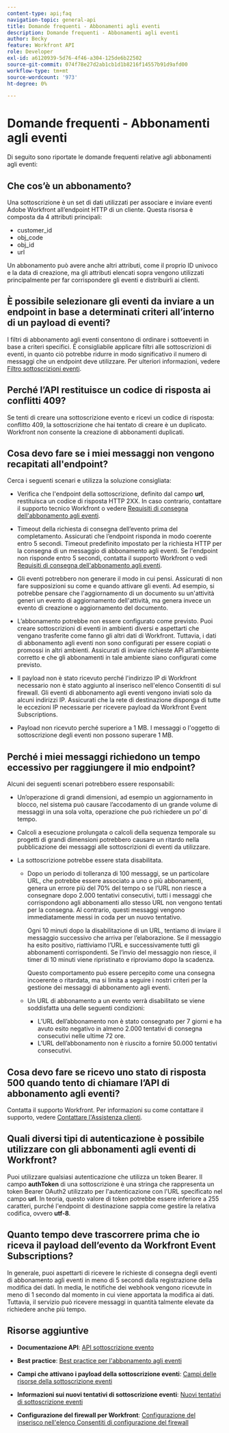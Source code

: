 ```yaml
---
content-type: api;faq
navigation-topic: general-api
title: Domande frequenti - Abbonamenti agli eventi
description: Domande frequenti - Abbonamenti agli eventi
author: Becky
feature: Workfront API
role: Developer
exl-id: a6120939-5d76-4f46-a304-125de6b22502
source-git-commit: 074f78e27d2ab1cb1d1b8216f14557b91d9afd00
workflow-type: tm+mt
source-wordcount: '973'
ht-degree: 0%

---
```


# Domande frequenti - Abbonamenti agli eventi

<!--
{{highlighted-preview}}
-->

Di seguito sono riportate le domande frequenti relative agli abbonamenti agli eventi:

## Che cos’è un abbonamento?

Una sottoscrizione è un set di dati utilizzati per associare e inviare eventi Adobe Workfront all’endpoint HTTP di un cliente. Questa risorsa è composta da 4 attributi principali:

* customer_id
* obj_code
* obj_id
* url

Un abbonamento può avere anche altri attributi, come il proprio ID univoco e la data di creazione, ma gli attributi elencati sopra vengono utilizzati principalmente per far corrispondere gli eventi e distribuirli ai clienti.

## È possibile selezionare gli eventi da inviare a un endpoint in base a determinati criteri all’interno di un payload di eventi?

I filtri di abbonamento agli eventi consentono di ordinare i sottoeventi in base a criteri specifici. È consigliabile applicare filtri alle sottoscrizioni di eventi, in quanto ciò potrebbe ridurre in modo significativo il numero di messaggi che un endpoint deve utilizzare. Per ulteriori informazioni, vedere [Filtro sottoscrizioni eventi](../../wf-api/general/event-subs-api.md#event).

## Perché l’API restituisce un codice di risposta ai conflitti 409?

Se tenti di creare una sottoscrizione evento e ricevi un codice di risposta: conflitto 409, la sottoscrizione che hai tentato di creare è un duplicato. Workfront non consente la creazione di abbonamenti duplicati.

## Cosa devo fare se i miei messaggi non vengono recapitati all&#39;endpoint?

Cerca i seguenti scenari e utilizza la soluzione consigliata:

* Verifica che l&#39;endpoint della sottoscrizione, definito dal campo **url**, restituisca un codice di risposta HTTP 2XX. In caso contrario, contattare il supporto tecnico Workfront o vedere [Requisiti di consegna dell&#39;abbonamento agli eventi](../../wf-api/general/setup-event-sub-endpoint.md).

* Timeout della richiesta di consegna dell’evento prima del completamento. Assicurati che l’endpoint risponda in modo coerente entro 5 secondi. Timeout predefinito impostato per la richiesta HTTP per la consegna di un messaggio di abbonamento agli eventi. Se l&#39;endpoint non risponde entro 5 secondi, contatta il supporto Workfront o vedi [Requisiti di consegna dell&#39;abbonamento agli eventi](../../wf-api/general/setup-event-sub-endpoint.md).
* Gli eventi potrebbero non generare il modo in cui pensi. Assicurati di non fare supposizioni su come e quando attivare gli eventi. Ad esempio, si potrebbe pensare che l&#39;aggiornamento di un documento su un&#39;attività generi un evento di aggiornamento dell&#39;attività, ma genera invece un evento di creazione o aggiornamento del documento.
* L’abbonamento potrebbe non essere configurato come previsto. Puoi creare sottoscrizioni di eventi in ambienti diversi e aspettarti che vengano trasferite come fanno gli altri dati di Workfront. Tuttavia, i dati di abbonamento agli eventi non sono configurati per essere copiati o promossi in altri ambienti. Assicurati di inviare richieste API all’ambiente corretto e che gli abbonamenti in tale ambiente siano configurati come previsto.
* Il payload non è stato ricevuto perché l&#39;indirizzo IP di Workfront necessario non è stato aggiunto al inserisco nell&#39;elenco Consentiti di sul firewall. Gli eventi di abbonamento agli eventi vengono inviati solo da alcuni indirizzi IP. Assicurati che la rete di destinazione disponga di tutte le eccezioni IP necessarie per ricevere payload da Workfront Event Subscriptions.
* Payload non ricevuto perché superiore a 1 MB. I messaggi o l&#39;oggetto di sottoscrizione degli eventi non possono superare 1 MB.

## Perché i miei messaggi richiedono un tempo eccessivo per raggiungere il mio endpoint?

Alcuni dei seguenti scenari potrebbero essere responsabili:

* Un’operazione di grandi dimensioni, ad esempio un aggiornamento in blocco, nel sistema può causare l’accodamento di un grande volume di messaggi in una sola volta, operazione che può richiedere un po’ di tempo.
* Calcoli a esecuzione prolungata o calcoli della sequenza temporale su progetti di grandi dimensioni potrebbero causare un ritardo nella pubblicazione dei messaggi alle sottoscrizioni di eventi da utilizzare.
* La sottoscrizione potrebbe essere stata disabilitata.

   * Dopo un periodo di tolleranza di 100 messaggi, se un particolare URL, che potrebbe essere associato a uno o più abbonamenti, genera un errore più del 70% del tempo o se l’URL non riesce a consegnare dopo 2.000 tentativi consecutivi, tutti i messaggi che corrispondono agli abbonamenti allo stesso URL non vengono tentati per la consegna. Al contrario, questi messaggi vengono immediatamente messi in coda per un nuovo tentativo.

     Ogni 10 minuti dopo la disabilitazione di un URL, tentiamo di inviare il messaggio successivo che arriva per l’elaborazione. Se il messaggio ha esito positivo, riattiviamo l’URL e successivamente tutti gli abbonamenti corrispondenti. Se l’invio del messaggio non riesce, il timer di 10 minuti viene ripristinato e riproviamo dopo la scadenza.

     Questo comportamento può essere percepito come una consegna incoerente o ritardata, ma si limita a seguire i nostri criteri per la gestione dei messaggi di abbonamento agli eventi.

   * Un URL di abbonamento a un evento verrà disabilitato se viene soddisfatta una delle seguenti condizioni:

      * L’URL dell’abbonamento non è stato consegnato per 7 giorni e ha avuto esito negativo in almeno 2.000 tentativi di consegna consecutivi nelle ultime 72 ore.
      * L’URL dell’abbonamento non è riuscito a fornire 50.000 tentativi consecutivi.

## Cosa devo fare se ricevo uno stato di risposta 500 quando tento di chiamare l’API di abbonamento agli eventi?

Contatta il supporto Workfront. Per informazioni su come contattare il supporto, vedere [Contattare l&#39;Assistenza clienti](../../workfront-basics/tips-tricks-and-troubleshooting/contact-customer-support.md).

## Quali diversi tipi di autenticazione è possibile utilizzare con gli abbonamenti agli eventi di Workfront?

Puoi utilizzare qualsiasi autenticazione che utilizza un token Bearer. Il campo **authToken** di una sottoscrizione è una stringa che rappresenta un token Bearer OAuth2 utilizzato per l&#39;autenticazione con l&#39;URL specificato nel campo **url**. In teoria, questo valore di token potrebbe essere inferiore a 255 caratteri, purché l&#39;endpoint di destinazione sappia come gestire la relativa codifica, ovvero **utf-8**.

## Quanto tempo deve trascorrere prima che io riceva il payload dell’evento da Workfront Event Subscriptions?

In generale, puoi aspettarti di ricevere le richieste di consegna degli eventi di abbonamento agli eventi in meno di 5 secondi dalla registrazione della modifica dei dati. In media, le notifiche dei webhook vengono ricevute in meno di 1 secondo dal momento in cui viene apportata la modifica ai dati. Tuttavia, il servizio può ricevere messaggi in quantità talmente elevate da richiedere anche più tempo.

## Risorse aggiuntive

* **Documentazione API**: [API sottoscrizione evento](../../wf-api/general/event-subs-api.md)

* **Best practice**: [Best practice per l&#39;abbonamento agli eventi](../../wf-api/general/event-sub-best-practice.md)

* **Campi che attivano i payload della sottoscrizione eventi**: [Campi delle risorse della sottoscrizione eventi](../../wf-api/api/event-sub-resource-fields.md)

* **Informazioni sui nuovi tentativi di sottoscrizione eventi**: [Nuovi tentativi di sottoscrizione eventi](../../wf-api/api/event-sub-retries.md)

* **Configurazione del firewall per Workfront**: [Configurazione del inserisco nell&#39;elenco Consentiti di configurazione del firewall](../../administration-and-setup/get-started-wf-administration/configure-your-firewall.md)
